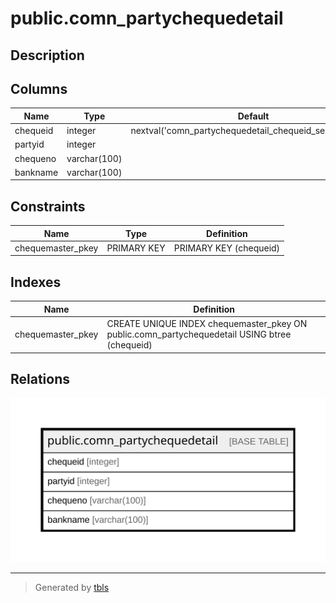 # public.comn_partychequedetail

## Description

## Columns

| Name | Type | Default | Nullable | Children | Parents | Comment |
| ---- | ---- | ------- | -------- | -------- | ------- | ------- |
| chequeid | integer | nextval('comn_partychequedetail_chequeid_seq'::regclass) | false |  |  |  |
| partyid | integer |  | true |  |  |  |
| chequeno | varchar(100) |  | true |  |  |  |
| bankname | varchar(100) |  | true |  |  |  |

## Constraints

| Name | Type | Definition |
| ---- | ---- | ---------- |
| chequemaster_pkey | PRIMARY KEY | PRIMARY KEY (chequeid) |

## Indexes

| Name | Definition |
| ---- | ---------- |
| chequemaster_pkey | CREATE UNIQUE INDEX chequemaster_pkey ON public.comn_partychequedetail USING btree (chequeid) |

## Relations

![er](public.comn_partychequedetail.svg)

---

> Generated by [tbls](https://github.com/k1LoW/tbls)
